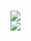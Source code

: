 <br /> <br /> <br /> <br /> <br /> <br /> <br /> <br /> <br />
   ![](https://komarev.com/ghpvc/?username=sebacieI&style=plastic&label=🥄&color=452d2a) <br />
   <img src="https://github.com/user-attachments/assets/a7684ccc-f0ec-4333-8cd1-72323e494a19"> <br /> <br /> <br /> <br /> <br /> <br /> <br />
